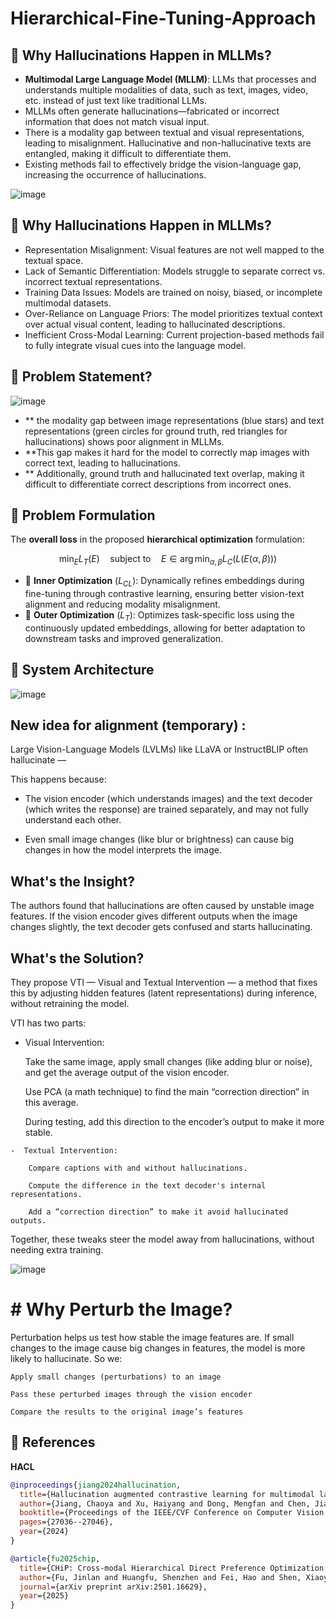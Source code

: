 # Hierarchical-Fine-Tuning-Approach
## 🔴 Why Hallucinations Happen in MLLMs?
- **Multimodal Large Language Model (MLLM)**: LLMs that processes and understands multiple
modalities of data, such as text, images, video, etc. instead of just text like traditional LLMs.
- MLLMs often generate hallucinations—fabricated or incorrect information that does not
match visual input.
- There is a modality gap between textual and visual representations, leading to misalignment.
Hallucinative and non-hallucinative texts are entangled, making it difficult to differentiate
them.
- Existing methods fail to effectively bridge the vision-language gap, increasing the
occurrence of hallucinations.


![image](https://github.com/user-attachments/assets/2a0d2fe4-48c5-4bc9-988c-f3b2c1402b25)

## 🔴 Why Hallucinations Happen in MLLMs?
- Representation Misalignment: Visual features are not well mapped to the textual space.
- Lack of Semantic Differentiation: Models struggle to separate correct vs. incorrect textual
representations.
- Training Data Issues: Models are trained on noisy, biased, or incomplete multimodal
datasets.
- Over-Reliance on Language Priors: The model prioritizes textual context over actual visual
content, leading to hallucinated descriptions.
- Inefficient Cross-Modal Learning: Current projection-based methods fail to fully integrate
visual cues into the language model.
## 🔴 Problem Statement?

![image](https://github.com/user-attachments/assets/b111a550-c3ca-43e5-9da4-d4ad09f1f877)


- ** the modality gap between
image representations (blue stars) and text
representations (green circles for ground
truth, red triangles for hallucinations) shows
poor alignment in MLLMs.
- **This gap makes it hard for the model to
correctly map images with correct text,
leading to hallucinations.
- ** Additionally, ground truth and hallucinated
text overlap, making it difficult to
differentiate correct descriptions from
incorrect ones.

## 🔴 Problem Formulation

The **overall loss** in the proposed **hierarchical optimization** formulation:

$$
\min_E L_T(E) \quad \text{subject to} \quad E \in \arg\min_{\alpha, \beta} L_C(L(E(\alpha, \beta)))
$$

- 🔹 **Inner Optimization** (_L<sub>CL</sub>_): Dynamically refines embeddings during fine-tuning through contrastive learning, ensuring better vision-text alignment and reducing modality misalignment.
- 🔹 **Outer Optimization** (_L<sub>T</sub>_): Optimizes task-specific loss using the continuously updated embeddings, allowing for better adaptation to downstream tasks and improved generalization.

## 🔴 System Architecture

![image](https://github.com/user-attachments/assets/d8373b50-bbaa-4997-83d0-142bea636f2c)




## New idea for  alignment (temporary) :
Large Vision-Language Models (LVLMs) like LLaVA or InstructBLIP often hallucinate — 

This happens because:

   -  The vision encoder (which understands images) and the text decoder (which writes the response) are trained separately, and may not fully understand each other.

   -  Even small image changes (like blur or brightness) can cause big changes in how the model interprets the image.

## What's the Insight?

The authors found that hallucinations are often caused by unstable image features. If the vision encoder gives different outputs when the image changes slightly, the text decoder gets confused and starts hallucinating.
## What's the Solution?

They propose VTI — Visual and Textual Intervention — a method that fixes this by adjusting hidden features (latent representations) during inference, without retraining the model.

VTI has two parts:

  -   Visual Intervention:

        Take the same image, apply small changes (like adding blur or noise), and get the average output of the vision encoder.

        Use PCA (a math technique) to find the main “correction direction” in this average.

        During testing, add this direction to the encoder’s output to make it more stable.

    -  Textual Intervention:

        Compare captions with and without hallucinations.

        Compute the difference in the text decoder's internal representations.

        Add a “correction direction” to make it avoid hallucinated outputs.

Together, these tweaks steer the model away from hallucinations, without needing extra training.


![image](https://github.com/user-attachments/assets/f8a8ccaa-141a-4231-8822-e8647a70759c)



# # Why Perturb the Image?

Perturbation helps us test how stable the image features are. If small changes to the image cause big changes in features, the model is more likely to hallucinate. So we:

    Apply small changes (perturbations) to an image

    Pass these perturbed images through the vision encoder

    Compare the results to the original image’s features



## 🔴 References

**HACL**  
```bibtex
@inproceedings{jiang2024hallucination,
  title={Hallucination augmented contrastive learning for multimodal large language model},
  author={Jiang, Chaoya and Xu, Haiyang and Dong, Mengfan and Chen, Jiaxing and Ye, Wei and Yan, Ming and Ye, Qinghao and Zhang, Ji and Huang, Fei and Zhang, Shikun},
  booktitle={Proceedings of the IEEE/CVF Conference on Computer Vision and Pattern Recognition},
  pages={27036--27046},
  year={2024}
}

@article{fu2025chip,
  title={CHiP: Cross-modal Hierarchical Direct Preference Optimization for Multimodal LLMs},
  author={Fu, Jinlan and Huangfu, Shenzhen and Fei, Hao and Shen, Xiaoyu and Hooi, Bryan and Qiu, Xipeng and Ng, See-Kiong},
  journal={arXiv preprint arXiv:2501.16629},
  year={2025}
}



